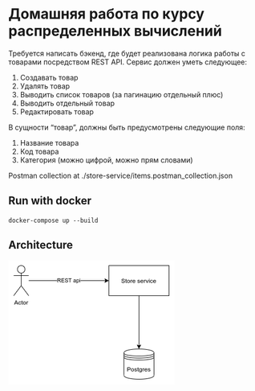 # Домашняя работа по курсу распределенных вычислений
Требуется написать бэкенд, где будет реализована логика
работы с товарами посредством REST API. Сервис должен уметь следующее:

1) Создавать товар
2) Удалять товар
3) Выводить список товаров (за пагинацию отдельный плюс)
4) Выводить отдельный товар
5) Редактировать товар

В сущности “товар”, должны быть предусмотрены следующие поля:
1) Название товара
2) Код товара
3) Категория (можно цифрой, можно прям словами)

Postman collection at ./store-service/items.postman_collection.json

## Run with docker
```(bash)
docker-compose up --build
```

## Architecture
![](architecture.png)
